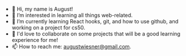 - 👋 Hi, my name is August!
- 👀 I’m interested in learning all things web-related.
- 🌱 I’m currently learning React hooks, git, and how to use github, and working on a project for cs50.
- 💞️ I'd love to collaborate on some projects that will be a good learning experience for me!
- 📫 How to reach me: augustwiesner@gmail.com.

